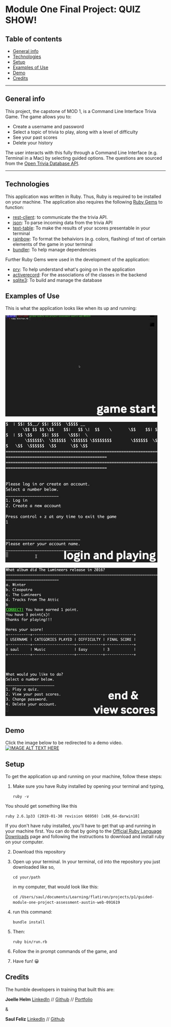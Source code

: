 Module One Final Project: QUIZ SHOW!
====================================

## Table of contents
* [General info](#general-info)
* [Technologies](#technologies)
* [Setup](#setup)
* [Examples of Use](#examples-of-use)
* [Demo](#demo)
* [Credits](#credits)

---

## General info
This project, the capstone of MOD 1, is a Command Line Interface Trivia Game. The game allows you to:

- Create a username and password
- Select a topic of trivia to play, along with a level of difficulty
- See your past scores
- Delete your history

The user interacts with this fully through a Command Line Interface (e.g. Terminal in a Mac) by selecting guided options. The questions are sourced from the [Open Trivia Database API](https://opentdb.com/).

---

## Technologies

This application was written in Ruby. Thus, Ruby is required to be installed on your machine. The application also requires the following [Ruby Gems](https://rubygems.org/) to function:

- [rest-client](https://rubygems.org/gems/rest-client/versions/1.8.0): to communicate the the trivia API. 
- [json](https://rubygems.org/gems/json): To parse incoming data from the trivia API
- [text-table](https://rubygems.org/gems/text-table/versions/1.2.4): To make the results of your scores presentable in your terminal
- [rainbow](https://rubygems.org/gems/rainbow): To format the behaiviors (e.g. colors, flashing) of text of certain elements of the game in your terminal
- [bundler](https://rubygems.org/gems/bundler): To help manage dependencies

Further Ruby Gems were used in the development of the application:

- [pry](https://rubygems.org/gems/pry): To help understand what's going on in the application
- [activerecord](https://rubygems.org/gems/activerecord): For the associations of the classes in the backend
- [sqlite3](https://rubygems.org/gems/sqlite3): To build and manage the database



## Examples of Use

This is what the application looks like when its up and running:


   ![](/images/game_start.gif)
   
   ![](/images/login_play.gif)
   
   ![](/images/endNscores.gif)
   

## Demo
Click the image below to be redirected to a demo video.
[![IMAGE ALT TEXT HERE](http://img.youtube.com/vi/A8UWvrKlUR8/0.jpg)](http://www.youtube.com/watch?v=A8UWvrKlUR8)


## Setup

To get the application up and running on your machine, follow these steps:

1. Make sure you have Ruby installed by opening your terminal and typing, 

   ```ruby -v ```

You should get something like this 

   ```ruby 2.6.1p33 (2019-01-30 revision 66950) [x86_64-darwin18] ```
   
If you don't have ruby installed, you'll have to get that up and running in your machine first. You can do that by going to the [Official Ruby Language Downloads](https://www.ruby-lang.org/en/downloads/) page and following the instructions to download and install ruby on your computer. 
   
2. Download this repository

3. Open up your terminal. In your terminal, cd into the repository you just downloaded like so, 

   ``` cd your/path ```
   
   in my computer, that would look like this:
   
   ``` cd /Users/saul/documents/Learning/flatiron/projects/p1/guided-module-one-project-assessment-austin-web-091619 ```

5. run this command: 

   ``` bundle install ```
   
6. Then: 

   ``` ruby bin/run.rb ```

5. Follow the in prompt commands of the game, and



6. Have fun! 😀


## Credits


The humble developers in training that built this are:


**Joelle Helm** [LinkedIn](https://www.linkedin.com/in/joellehelm/) // [Github](https://github.com/Joellehelm) // [Portfolio](https://saulfeliz.com/)

&

**Saul Feliz** [LinkedIn](https://www.linkedin.com/in/saul-feliz-ba8bab1/) // [Github](https://github.com/saulhappy)
